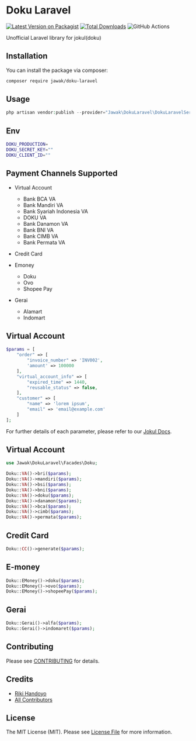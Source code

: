 # Doku Laravel

[![Latest Version on Packagist](https://img.shields.io/packagist/v/jawak/doku-laravel.svg?style=flat-square)](https://packagist.org/packages/jawak/doku-laravel)
[![Total Downloads](https://img.shields.io/packagist/dt/jawak/doku-laravel.svg?style=flat-square)](https://packagist.org/packages/jawak/doku-laravel)
![GitHub Actions](https://github.com/jawak/doku-laravel/actions/workflows/main.yml/badge.svg)

Unofficial Laravel library for jokul(doku)

## Installation

You can install the package via composer:

```bash
composer require jawak/doku-laravel
```

## Usage

```php
php artisan vendor:publish --provider="Jawak\DokuLaravel\DokuLaravelServiceProvider" --tag="config"
```

## Env
```bash
DOKU_PRODUCTION=
DOKU_SECRET_KEY=""
DOKU_CLIENT_ID=""
```
## Payment Channels Supported

- Virtual Account
  - Bank BCA VA
  - Bank Mandiri VA
  - Bank Syariah Indonesia VA
  - DOKU VA
  - Bank Danamon VA
  - Bank BNI VA
  - Bank CIMB VA
  - Bank Permata VA
  
- Credit Card
- Emoney
  - Doku
  - Ovo
  - Shopee Pay
- Gerai
  - Alamart
  - Indomart


## Virtual Account
```php
$params = [
    "order" => [
        "invoice_number" => 'INV002',
        'amount' => 100000
    ],
    "virtual_account_info" => [
        "expired_time" => 1440,
        "reusable_status" => false,
    ],
    "customer" => [
        "name" => 'lorem ipsum',
        "email" => 'email@example.com'
    ]
];
```
For further details of each parameter, please refer to our [Jokul Docs](https://jokul.doku.com/docs/docs/jokul-direct/virtual-account/virtual-account-overview).

## Virtual Account
```php
use Jawak\DokuLaravel\Facades\Doku;

Doku::VA()->bri($params);
Doku::VA()->mandiri($params);
Doku::VA()->bsi($params);
Doku::VA()->bni($params);
Doku::VA()->doku($params);
Doku::VA()->danamon($params);
Doku::VA()->bca($params);
Doku::VA()->cimb($params);
Doku::VA()->permata($params);
```
## Credit Card
```php
Doku::CC()->generate($params);
```

## E-money
```php
Doku::EMoney()->doku($params);
Doku::EMoney()->ovo($params);
Doku::EMoney()->shopeePay($params);
```

## Gerai
```php
Doku::Gerai()->alfa($params);
Doku::Gerai()->indomaret($params);
```

## Contributing

Please see [CONTRIBUTING](CONTRIBUTING.md) for details.

## Credits

-   [Riki Handoyo](https://github.com/jawak)
-   [All Contributors](../../contributors)

## License

The MIT License (MIT). Please see [License File](LICENSE.md) for more information.
